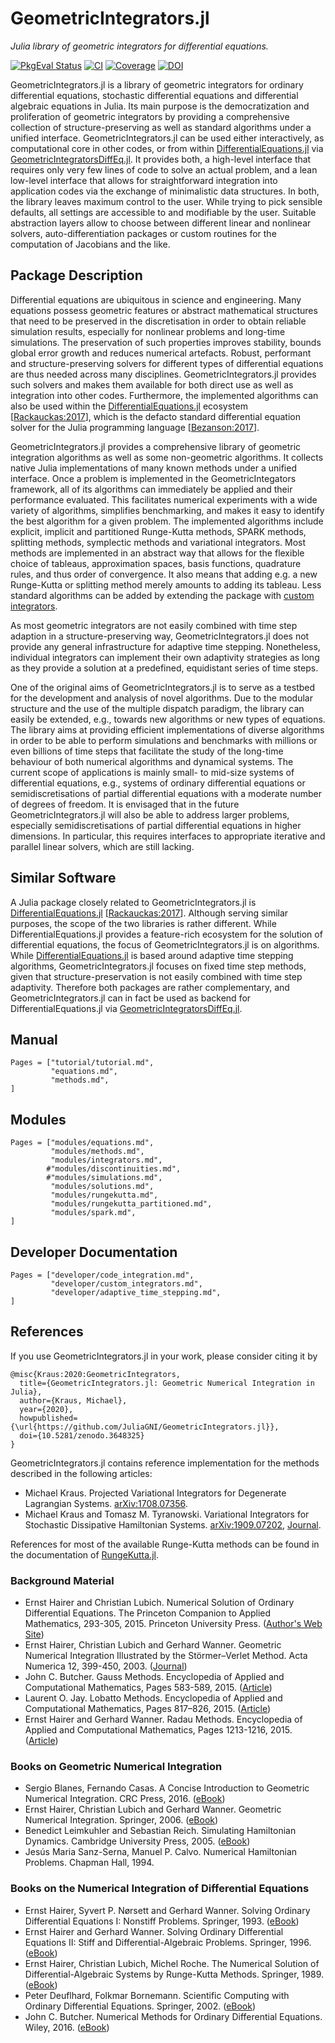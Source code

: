 
# GeometricIntegrators.jl

*Julia library of geometric integrators for differential equations.*

[![PkgEval Status](https://juliaci.github.io/NanosoldierReports/pkgeval_badges/G/GeometricIntegrators.svg)](https://juliaci.github.io/NanosoldierReports/pkgeval_badges/G/GeometricIntegrators.html)
[![CI](https://github.com/JuliaGNI/GeometricIntegrators.jl/workflows/CI/badge.svg)](https://github.com/JuliaGNI/GeometricIntegrators.jl/actions?query=workflow:CI)
[![Coverage](https://codecov.io/gh/JuliaGNI/GeometricIntegrators.jl/branch/main/graph/badge.svg?token=CBFbr4QfiD)](https://codecov.io/gh/JuliaGNI/GeometricIntegrators.jl)
[![DOI](https://zenodo.org/badge/doi/10.5281/zenodo.3648325.svg)](https://doi.org/10.5281/zenodo.3648325)


GeometricIntegrators.jl is a library of geometric integrators for ordinary differential equations, stochastic differential equations and differential algebraic equations in Julia.
Its main purpose is the democratization and proliferation of geometric integrators by providing a comprehensive collection of structure-preserving as well as standard algorithms under a unified interface. 
GeometricIntegrators.jl can be used either interactively, as computational core in other codes, or from within [DifferentialEquations.jl](https://github.com/SciML/DifferentialEquations.jl) via [GeometricIntegratorsDiffEq.jl](https://github.com/JuliaDiffEq/GeometricIntegratorsDiffEq.jl). It provides both, a high-level interface that requires only very few lines of code to solve an actual problem, and a lean low-level interface that allows for straightforward integration into application codes via the exchange of minimalistic data structures.
In both, the library leaves maximum control to the user. While trying to pick sensible defaults, all settings are accessible to and modifiable by the user. Suitable abstraction layers allow to choose between different linear and nonlinear solvers, auto-differentiation packages or custom routines for the computation of Jacobians and the like.


## Package Description

Differential equations are ubiquitous in science and engineering. Many equations possess geometric features or abstract mathematical structures that need to be preserved in the discretisation in order to obtain reliable simulation results, especially for nonlinear problems and long-time simulations. The preservation of such properties improves stability, bounds global error growth and reduces numerical artefacts.
Robust, performant and structure-preserving solvers for different types of differential equations are thus needed across many disciplines. GeometricIntegrators.jl provides such solvers and makes them available for both direct use as well as integration into other codes. Furthermore, the implemented algorithms can also be used within the [DifferentialEquations.jl](https://github.com/SciML/DifferentialEquations.jl) ecosystem [[Rackauckas:2017](@cite)], which is the defacto standard differential equation solver for the Julia programming language [[Bezanson:2017](@cite)].

GeometricIntegrators.jl provides a comprehensive library of geometric integration algorithms as well as some non-geometric algorithms.
It collects native Julia implementations of many known methods under a unified interface.
Once a problem is implemented in the GeometricIntegators framework, all of its algorithms can immediately be applied and their performance evaluated.
This facilitates numerical experiments with a wide variety of algorithms, simplifies benchmarking, and makes it easy to identify the best algorithm for a given problem.
The implemented algorithms include explicit, implicit and partitioned Runge-Kutta methods, SPARK methods, splitting methods, symplectic methods and variational integrators.
Most methods are implemented in an abstract way that allows for the flexible choice of tableaus, approximation spaces, basis functions, quadrature rules, and thus order of convergence. It also means that adding e.g. a new Runge-Kutta or splitting method merely amounts to adding its tableau.
Less standard algorithms can be added by extending the package with [custom integrators](developer/custom_integrators.md).

As most geometric integrators are not easily combined with time step adaption in a structure-preserving way, GeometricIntegrators.jl does not provide any general infrastructure for adaptive time stepping. Nonetheless, individual integrators can implement their own adaptivity strategies as long as they provide a solution at a predefined, equidistant series of time steps.

One of the original aims of GeometricIntegrators.jl is to serve as a testbed for the development and analysis of novel algorithms.
Due to the modular structure and the use of the multiple dispatch paradigm, the library can easily be extended, e.g., towards new algorithms or new types of equations.
The library aims at providing efficient implementations of diverse algorithms in order to be able to perform simulations and benchmarks with millions or even billions of time steps that facilitate the study of the long-time behaviour of both numerical algorithms and dynamical systems.
The current scope of applications is mainly small- to mid-size systems of differential equations, e.g., systems of ordinary differential equations or semidiscretisations of partial differential equations with a moderate number of degrees of freedom.
It is envisaged that in the future GeometricIntegrators.jl will also be able to address larger problems, especially semidiscretisations of partial differential equations in higher dimensions.
In particular, this requires interfaces to appropriate iterative and parallel linear solvers, which are still lacking.


## Similar Software

A Julia package closely related to GeometricIntegrators.jl is [DifferentialEquations.jl](https://github.com/SciML/DifferentialEquations.jl) [[Rackauckas:2017](@cite)]. Although serving similar purposes, the scope of the two libraries is rather different.
While DifferentialEquations.jl provides a feature-rich ecosystem for the solution of differential equations, the focus of GeometricIntegrators.jl is on algorithms. While [DifferentialEquations.jl](https://github.com/SciML/DifferentialEquations.jl) is based around adaptive time stepping algorithms, GeometricIntegrators.jl focuses on fixed time step methods, given that structure-preservation is not easily combined with time step adaptivity. Therefore both packages are rather complementary, and GeometricIntegrators.jl can in fact be used as backend for DifferentialEquations.jl via [GeometricIntegratorsDiffEq.jl](https://github.com/JuliaDiffEq/GeometricIntegratorsDiffEq.jl).


## Manual

```@contents
Pages = ["tutorial/tutorial.md",
         "equations.md",
         "methods.md",
]
```


## Modules

```@contents
Pages = ["modules/equations.md",
         "modules/methods.md",
         "modules/integrators.md",
        #"modules/discontinuities.md",
        #"modules/simulations.md",
         "modules/solutions.md",
         "modules/rungekutta.md",
         "modules/rungekutta_partitioned.md",
         "modules/spark.md",
]
```


## Developer Documentation

```@contents
Pages = ["developer/code_integration.md",
         "developer/custom_integrators.md",
         "developer/adaptive_time_stepping.md",
]
```


## References

If you use GeometricIntegrators.jl in your work, please consider citing it by

```
@misc{Kraus:2020:GeometricIntegrators,
  title={GeometricIntegrators.jl: Geometric Numerical Integration in Julia},
  author={Kraus, Michael},
  year={2020},
  howpublished={\url{https://github.com/JuliaGNI/GeometricIntegrators.jl}},
  doi={10.5281/zenodo.3648325}
}
```

GeometricIntegrators.jl contains reference implementation for the methods described in the following articles:

- Michael Kraus. Projected Variational Integrators for Degenerate Lagrangian Systems. [arXiv:1708.07356](https://arxiv.org/abs/1708.07356).
- Michael Kraus and Tomasz M. Tyranowski. Variational Integrators for Stochastic Dissipative Hamiltonian Systems. [arXiv:1909.07202](https://arxiv.org/abs/1909.07202),
  [Journal](https://doi.org/10.1088/1742-6596/1391/1/012037).

References for most of the available Runge-Kutta methods can be found in the documentation of [RungeKutta.jl](https://juliagni.github.io/RungeKutta.jl/stable/).


### Background Material

- Ernst Hairer and Christian Lubich. Numerical Solution of Ordinary Differential Equations. The Princeton Companion to Applied Mathematics, 293-305, 2015. Princeton University Press. ([Author's Web Site](https://na.uni-tuebingen.de/~lubich/pcam-ode.pdf))
- Ernst Hairer, Christian Lubich and Gerhard Wanner. Geometric Numerical Integration Illustrated by the Störmer–Verlet Method. Acta Numerica 12, 399-450, 2003. ([Journal](http://dx.doi.org/10.1017/S0962492902000144))
- John C. Butcher. Gauss Methods. Encyclopedia of Applied and Computational Mathematics, Pages 583-589, 2015. ([Article](http://dx.doi.org/10.1007/978-3-540-70529-1_115))
- Laurent O. Jay. Lobatto Methods. Encyclopedia of Applied and Computational Mathematics, Pages 817–826, 2015. ([Article](http://dx.doi.org/10.1007/978-3-540-70529-1_123))
- Ernst Hairer and Gerhard Wanner. Radau Methods. Encyclopedia of Applied and Computational Mathematics, Pages 1213-1216, 2015. ([Article](http://dx.doi.org/10.1007/978-3-540-70529-1_139))


### Books on Geometric Numerical Integration

- Sergio Blanes, Fernando Casas. A Concise Introduction to Geometric Numerical Integration. CRC Press, 2016. ([eBook](http://dx.doi.org/10.1201/b21563))
- Ernst Hairer, Christian Lubich and Gerhard Wanner. Geometric Numerical Integration. Springer, 2006. ([eBook](http://link.springer.com/book/10.1007%2F3-540-30666-8))
- Benedict Leimkuhler and Sebastian Reich. Simulating Hamiltonian Dynamics. Cambridge University Press, 2005. ([eBook](http://ebooks.cambridge.org/ebook.jsf?bid=CBO9780511614118))
- Jesús Maria Sanz-Serna, Manuel P. Calvo. Numerical Hamiltonian Problems. Chapman Hall, 1994.


### Books on the Numerical Integration of Differential Equations

- Ernst Hairer, Syvert P. Nørsett and Gerhard Wanner. Solving Ordinary Differential Equations I: Nonstiff Problems. Springer, 1993. ([eBook](http://link.springer.com/book/10.1007%2F978-3-540-78862-1))
- Ernst Hairer and Gerhard Wanner. Solving Ordinary Differential Equations II: Stiff and Differential-Algebraic Problems. Springer, 1996. ([eBook](http://link.springer.com/book/10.1007%2F978-3-642-05221-7))
- Ernst Hairer, Christian Lubich, Michel Roche. The Numerical Solution of Differential-Algebraic Systems by Runge-Kutta Methods. Springer, 1989. ([eBook](https://link.springer.com/book/10.1007/BFb0093947))
- Peter Deuflhard, Folkmar Bornemann. Scientific Computing with Ordinary Differential Equations. Springer, 2002. ([eBook](http://link.springer.com/book/10.1007/978-0-387-21582-2))
- John C. Butcher. Numerical Methods for Ordinary Differential Equations. Wiley, 2016. ([eBook](http://onlinelibrary.wiley.com/book/10.1002/9781119121534))
